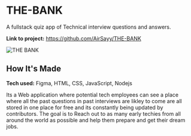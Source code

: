 
# THE-BANK
A fullstack quiz app of Technical interview questions and answers.



**Link to project:** https://github.com/AirSayy/THE-BANK

![THE BANK](https://user-images.githubusercontent.com/107049081/202275622-19e05398-3225-4d25-9087-67e8e218a53e.jpg)


## How It's Made

**Tech used:** Figma, HTML, CSS, JavaScript, Nodejs

Its a Web application where potential tech employees can see a place where all the past questions in past interviews are likley to come are all stored in one place for free and its constantly being updated by contributors. The goal is to Reach out to as many early techies from all around the world as possible and help them prepare and get their dream jobs. 










